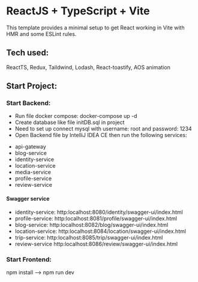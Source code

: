 # ReactJS + TypeScript + Vite

This template provides a minimal setup to get React working in Vite with HMR and some ESLint rules.

## Tech used:
 ReactTS, Redux, Taildwind, Lodash, React-toastify, AOS animation

## Start Project:
### Start Backend:
- Run file docker compose: docker-compose up -d
- Create database like file initDB.sql in project
- Need to set up connect mysql with username: root and password: 1234
- Open Backend file by IntelliJ IDEA CE then run the following services:
+ api-gateway
+ blog-service
+ identity-service
+ location-service
+ media-service
+ profile-service
+ review-service

#### Swagger service
- identity-service: http:localhost:8080/identity/swagger-ui/index.html
- profile-service: http:localhost:8081/profile/swagger-ui/index.html
- blog-service: http:localhost:8082/blog/swagger-ui/index.html
- location-service: http:localhost:8084/location/swagger-ui/index.html
- trip-service: http:localhost:8085/trip/swagger-ui/index.html
- review-service http:localhost:8086/review/swagger-ui/index.html

### Start Frontend:
 npm install --> npm run dev